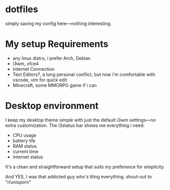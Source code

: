 # dotfiles
simply saving my config here—nothing interesting.

# My setup Requirements
* any linux distro, i prefer Arch, Debian
* i3wm, xfce4
* Internet Connection
* Text Editors?, a long personal conflict, but now i'm comfortable with vscode, vim for quick edit
* Minecraft, some MMORPG game if i can


# Desktop environment
I keep my desktop theme simple with just the default i3wm settings—no extra customization. 
The i3status bar shows me everything i need:
* CPU usage
* battery life
* RAM status
* current time
* internet status
  
It's a clean and straightforward setup that suits my preference for simplicity.

And YES, I was that addicted guy who's tiling everything.   shout-out to "r/unixporn"
